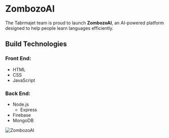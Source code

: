 # ZombozoAI  

The Tabrmajet team is proud to launch **ZombozoAI**, an AI-powered platform designed to help people learn languages efficiently.  

## Build Technologies  

### Front End:  
- HTML  
- CSS  
- JavaScript  

### Back End:  
- Node.js  
  - Express  
- Firebase  
- MongoDB  

![ZombozoAI](https://i.pinimg.com/736x/bf/90/23/bf90233437fae6b6c9fc6c557d08e8aa.jpg)